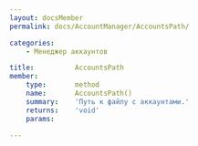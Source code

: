 ```yaml
---
layout: docsMember
permalink: docs/AccountManager/AccountsPath/

categories:
    - Менеджер аккаунтов

title:          AccountsPath
member:
    type:       method
    name:       AccountsPath()
    summary:    'Путь к файлу с аккаунтами.'
    returns:    'void'
    params:

---
```


